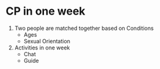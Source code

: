 # CP in one week


1. Two people are matched together based on Conditions
   + Ages
   + Sexual Orientation
2. Activities in one week
   + Chat
   + Guide